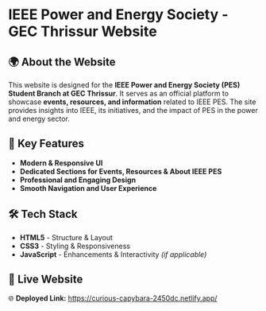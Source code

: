 
# **IEEE Power and Energy Society - GEC Thrissur Website**  

## 🌍 **About the Website**  
This website is designed for the **IEEE Power and Energy Society (PES) Student Branch at GEC Thrissur**. It serves as an official platform to showcase **events, resources, and information** related to IEEE PES. The site provides insights into IEEE, its initiatives, and the impact of PES in the power and energy sector.  

## 🚀 **Key Features**  
- **Modern & Responsive UI**  
- **Dedicated Sections for Events, Resources & About IEEE PES**  
- **Professional and Engaging Design**  
- **Smooth Navigation and User Experience**  

## 🛠 **Tech Stack**  
- **HTML5** - Structure & Layout  
- **CSS3** - Styling & Responsiveness  
- **JavaScript** - Enhancements & Interactivity *(if applicable)*  

## 🔗 **Live Website**  
🌐 **Deployed Link:** https://curious-capybara-2450dc.netlify.app/  
